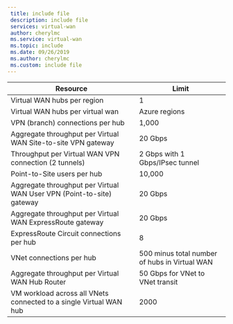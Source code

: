 ```yaml
---
 title: include file
 description: include file
 services: virtual-wan
 author: cherylmc
 ms.service: virtual-wan
 ms.topic: include
 ms.date: 09/26/2019
 ms.author: cherylmc
 ms.custom: include file
---
```

| Resource |  Limit |
| --- | --- |
| Virtual WAN hubs per region | 1  |
| Virtual WAN hubs per virtual wan |Azure regions |
| VPN (branch) connections per hub | 1,000 |
| Aggregate throughput per Virtual WAN Site-to-site VPN gateway | 20 Gbps |
| Throughput per Virtual WAN VPN connection (2 tunnels) | 2 Gbps with 1 Gbps/IPsec tunnel |
| Point-to-Site users per hub| 10,000 |
| Aggregate throughput per Virtual WAN User VPN (Point-to-site) gateway | 20 Gbps |
| Aggregate throughput per Virtual WAN ExpressRoute gateway | 20 Gbps |
| ExpressRoute Circuit connections per hub | 8 |
| VNet connections per hub  | 500 minus total number of hubs in Virtual WAN |
| Aggregate throughput per Virtual WAN Hub Router | 50 Gbps for VNet to VNet transit |
| VM workload across all VNets connected to a single Virtual WAN hub | 2000 
